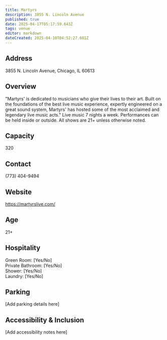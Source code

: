 ```yaml
---
title: Martyrs
description: 3855 N. Lincoln Avenue
published: true
date: 2025-04-17T05:17:59.643Z
tags: venue
editor: markdown
dateCreated: 2025-04-10T04:52:27.601Z
---
```


## Address

3855 N. Lincoln Avenue, Chicago, IL 60613

## Overview

"Martyrs' is dedicated to musicians who give their lives to their art. Built on the foundations of the best live music experience, expertly engineered on a great sound system, Martyrs' has hosted some of the most acclaimed and legendary live music acts." Live music 7 nights a week. Performances can be held inside or outside. All shows are 21+ unless otherwise noted.

## Capacity

320

## Contact

(773) 404-9494

## Website

https://martyrslive.com/

## Age

21+

## Hospitality

Green Room: [Yes/No]  
Private Bathroom: [Yes/No]  
Shower: [Yes/No]  
Laundry: [Yes/No]

## Parking

[Add parking details here]

## Accessibility & Inclusion

[Add accessibility notes here]
